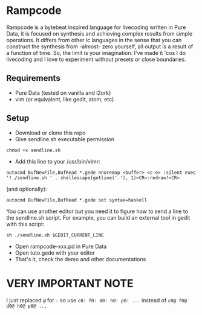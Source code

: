 # Rampcode
Rampcode is a bytebeat inspired language for livecoding written in Pure Data, it is focused on synthesis and achieving complex results from simple operations. It differs from other lc languages in the sense that you can construct the synthesis from -almost- zero yourself, all output is a result of a function of time. So, the limit is your imagination. I've made it 'cos I do livecoding and I love to experiment without presets or close boundaries.

## Requirements
- Pure Data (tested on vanilla and l2ork)
- vim (or equivalent, like gedit, atom, etc)

## Setup
- Download or clone this repo
- Give sendline.sh executable permission

`chmod +x sendline.sh`

- Add this line to your /usr/bin/vimr:

`autocmd BufNewFile,BufRead *.gede nnoremap <buffer> <c-e> :silent exec '!./sendline.sh ' . shellescape(getline('.'), 1)<CR>:redraw!<CR>`

(and optionally):

`autocmd BufNewFile,BufRead *.gede set syntax=haskell`

You can use another editor but you need it to figure how to send a line to the sendline.sh script. 
For example, you can build an external tool in gedit with this script:

`sh ./sendline.sh $GEDIT_CURRENT_LINE`

- Open rampcode-xxx.pd in Pure Data
- Open tuto.gede with your editor
- That's it, check the demo and other documentations

# VERY IMPORTANT NOTE
I just replaced `@` for `:` so use `c0: f0: d0: h0: p0: ...` instead of `c0@ f0@ d0@ h0@ p0@ ...`

